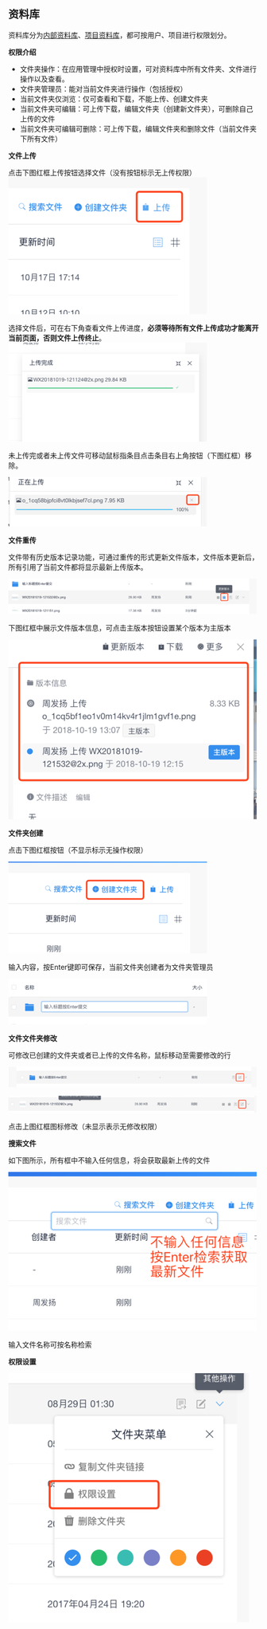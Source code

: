 ## 资料库
资料库分为[内部资料库](/nei-bu-zi-liao-ku/nei-bu-zi-liao-ku.md)、[项目资料库](/nei-bu-zi-liao-ku/xiang-mu-zi-liao-ku.md)，都可按用户、项目进行权限划分。

**权限介绍**
- 文件夹操作：在应用管理中授权时设置，可对资料库中所有文件夹、文件进行操作以及查看。
- 文件夹管理员：能对当前文件夹进行操作（包括授权）
- 当前文件夹仅浏览：仅可查看和下载，不能上传、创建文件夹
- 当前文件夹可编辑：可上传下载，编辑文件夹（创建新文件夹），可删除自己上传的文件
- 当前文件夹可编辑可删除：可上传下载，编辑文件夹和删除文件（当前文件夹下所有文件）

**文件上传**

点击下图红框上传按钮选择文件（没有按钮标示无上传权限）
![](/assets/o_1cq58b30914961k8t1988lfq1jomg.png)

选择文件后，可在右下角查看文件上传进度，**必须等待所有文件上传成功才能离开当前页面，否则文件上传终止**。
![](/assets/o_1cq58bjpfci8vt0lkbjsef7cl.png)

未上传完或者未上传文件可移动鼠标指条目点击条目右上角按钮（下图红框）移除。

![](/assets/o_1cq58iis2184j2sd1ggq18vl116d2d.png)

**文件重传**

文件带有历史版本记录功能，可通过重传的形式更新文件版本，文件版本更新后，所有引用了当前文件都将显示最新上传版本。

![](/assets/o_1cq5bf1eo1v0m14kv4r1jlm1gvf1e.png)

下图红框中展示文件版本信息，可点击主版本按钮设置某个版本为主版本

![](/assets/o_1cq5gcgte1oon9njd81ema1jcr9.png)

**文件夹创建**

点击下图红框按钮（不显示标示无操作权限）

![](/assets/o_1cq58o9o313a52uinv762l1smir.png)

输入内容，按Enter键即可保存，当前文件夹创建者为文件夹管理员

![](/assets/o_1cq58o9o31vjc1j8913uh1bqpk6ns.png)

**文件文件夹修改**

可修改已创建的文件夹或者已上传的文件名称，鼠标移动至需要修改的行

![](/assets/o_1cq5922j21qtu1o4v1kpqeond16.png)

![](/assets/o_1cq5922j2n0511ra1l0673v61m15.png)

点击上图红框图标修改（未显示表示无修改权限）

**搜索文件**

如下图所示，所有框中不输入任何信息，将会获取最新上传的文件

![](/assets/o_1cq5gi22rdv03o7o9bedegeoe.png)

输入文件名称可按名称检索


**权限设置**

![](/assets/o_1cq5i01d61pn21nc2qhm1n831oa5j.png)



